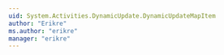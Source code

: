 ```yaml
---
uid: System.Activities.DynamicUpdate.DynamicUpdateMapItem
author: "Erikre"
ms.author: "erikre"
manager: "erikre"
---
```

